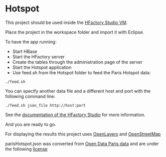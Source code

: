 Hotspot
========

This project should be used inside the [HFactory Studio VM](http://hfactory.io/download.html#studio).

Place the project in the workspace folder and import it with Eclipse.

To have the app running:
- Start HBase
- Start the HFactory server
- Create the tables through the administration page of the server
- Start the Hotspot application
- Use feed.sh from the Hotspot folder to feed the Paris Hotspot data:
```
./feed.sh
```

You can specify another data file and a different host and port with the following command line:
```
./feed.sh json_file http://host:port
```

See the [documentation of the HFactory Studio](http://hfactory.io/doc.html) for more information.

And you are ready to go.

For displaying the results this project uses [OpenLayers](http://www.openlayers.org/) and [OpenStreetMap](http://www.openstreetmap.org/)

parisHotspot.json was converted from [Open Data Paris data](http://opendata.paris.fr/) and are under the following [license](http://opendata2.paris.fr/opendata/document?id=78&id_attribute=48)
